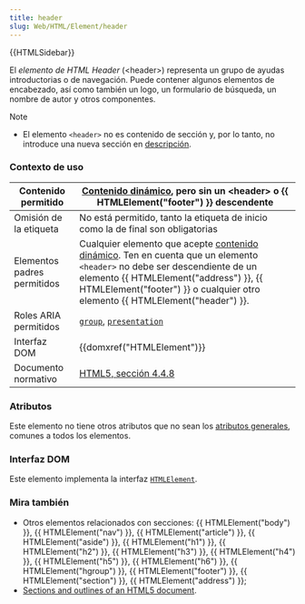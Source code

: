 ```yaml
---
title: header
slug: Web/HTML/Element/header
---
```


{{HTMLSidebar}}

El _elemento de HTML Header_ (\<header>) representa un grupo de ayudas introductorias o de navegación. Puede contener algunos elementos de encabezado, así como también un logo, un formulario de búsqueda, un nombre de autor y otros componentes.

> [!NOTE]
>
> - El elemento `<header>` no es contenido de sección y, por lo tanto, no introduce una nueva sección en [descripción](/en-US/Sections_and_Outlines_of_an_HTML5_document).

### Contexto de uso

| Contenido permitido         | [Contenido dinámico](/en-US/HTML/Content_categories#flow_content), pero sin un \<header> o {{ HTMLElement("footer") }} descendente                                                                                                                                                                 |
| --------------------------- | ----------------------------------------------------------------------------------------------------------------------------------------------------------------------------------------------------------------------------------------------------------------------------------------------- |
| Omisión de la etiqueta      | No está permitido, tanto la etiqueta de inicio como la de final son obligatorias                                                                                                                                                                                                                |
| Elementos padres permitidos | Cualquier elemento que acepte [contenido dinámico](/en-US/HTML/Content_categories#flow_content). Ten en cuenta que un elemento `<header>` no debe ser descendiente de un elemento {{ HTMLElement("address") }}, {{ HTMLElement("footer") }} o cualquier otro elemento {{ HTMLElement("header") }}. |
| Roles ARIA permitidos       | [`group`](/es/docs/Web/Accessibility/ARIA/Roles/group_role), [`presentation`](/es/docs/Web/Accessibility/ARIA/Roles/presentation_role)                                                                                                                                                          |
| Interfaz DOM                | {{domxref("HTMLElement")}}                                                                                                                                                                                                                                                                      |
| Documento normativo         | [HTML5, sección 4.4.8](https://www.whatwg.org/specs/web-apps/current-work/multipage/sections.html#the-header-element)                                                                                                                                                                            |

### Atributos

Este elemento no tiene otros atributos que no sean los [atributos generales](/en-US/HTML/global_attributes), comunes a todos los elementos.

### Interfaz DOM

Este elemento implementa la interfaz [`HTMLElement`](/en-US/DOM/element).

### Mira también

- Otros elementos relacionados con secciones: {{ HTMLElement("body") }}, {{ HTMLElement("nav") }}, {{ HTMLElement("article") }}, {{ HTMLElement("aside") }}, {{ HTMLElement("h1") }}, {{ HTMLElement("h2") }}, {{ HTMLElement("h3") }}, {{ HTMLElement("h4") }}, {{ HTMLElement("h5") }}, {{ HTMLElement("h6") }}, {{ HTMLElement("hgroup") }}, {{ HTMLElement("footer") }}, {{ HTMLElement("section") }}, {{ HTMLElement("address") }};
- [Sections and outlines of an HTML5 document](/en-US/Sections_and_Outlines_of_an_HTML5_document).
